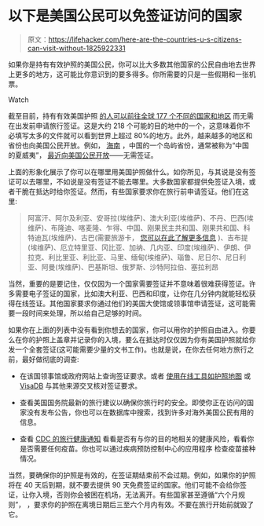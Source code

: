 # 以下是美国公民可以免签证访问的国家

> 原文：<https://lifehacker.com/here-are-the-countries-u-s-citizens-can-visit-without-1825922331>

如果你是持有有效护照的美国公民，你可以比大多数其他国家的公民自由地去世界上更多的地方，这可能比你意识到的要多得多。你所需要的只是一些假期和一张机票。

Watch

截至目前，持有有效美国护照 [的人可以前往全球 177 个不同的国家和地区](https://en.wikipedia.org/wiki/Visa_requirements_for_United_States_citizens) 而无需在出发前申请旅行签证。这是大约 218 个可能的目的地中的一个，这意味着你不必填写太多的文件就可以看到世界上超过 80%的地方。此外，越来越多的地区和省份也向美国公民开放。例如， [海南](https://en.wikipedia.org/wiki/Hainan) ，中国的一个岛屿省份，通常被称为“中国的夏威夷”， [最近向美国公民开放](https://thepointsguy.com/news/americans-can-visit-hainan-without-visa/)——无需签证。

上面的形象化展示了你可以在哪里用美国护照做什么。如你所见，与其说是没有签证可以去哪里，不如说是没有签证不能去哪里。大多数国家都提供免签证入境，或者干脆在抵达时给你签证。然而，有些国家要求你在旅行前申请签证。他们在这里:

> 阿富汗、阿尔及利亚、安哥拉(埃维萨)、澳大利亚(埃维萨)、不丹、巴西(埃维萨)、布隆迪、喀麦隆、乍得、中国、刚果民主共和国、刚果共和国、科特迪瓦(埃维萨)、古巴(需要旅游卡， [您可以在此了解更多信息](https://lifehacker.com/how-to-travel-to-cuba-solo-under-trumps-new-regulations-1821920037) )、吉布提(埃维萨)、厄立特里亚、冈比亚、加纳、几内亚、印度(埃维萨)、伊朗、伊拉克、利比里亚、利比亚、马里、缅甸(埃维萨)、瑙鲁、尼日尔、尼日利亚、阿曼(埃维萨)、巴基斯坦、俄罗斯、沙特阿拉伯、塞拉利昂

当然，重要的是要记住，仅仅因为一个国家需要签证并不意味着很难获得签证。许多需要电子签证的国家，比如澳大利亚、巴西和印度，让你在几分钟内就能轻松获得在线签证。其他国家要求你通过他们的美国大使馆或领事馆申请签证，这可能需要一段时间来处理，所以给自己足够的时间。

如果你在上面的列表中没有看到你想去的国家，你可以用你的护照自由进入。你要么在你的护照上盖章并记录你的入境，要么在抵达时仅仅因为你有美国护照就给你发一个全套签证(这可能需要少量的文书工作)。也就是说，在你去任何地方旅行之前，最好做彻底的调查:

*   在该国领事馆或政府网站上查询签证要求。或者 [使用在线工具如护照地图](https://lifehacker.com/passport-map-shows-you-all-the-countries-you-can-visit-1783759082#_ga=2.227362589.1000843469.1525902344-1723114163.1524514905) 或 [VisaDB](http://visadb.io/index.html#/) 与其他来源交叉核对签证要求。

*   查看美国国务院最新的旅行建议以确保你旅行时的安全。即使你正在访问的国家没有发布公告，你也可以在数据库中搜索，找到许多对海外美国公民有用的信息。

*   查看 [CDC 的旅行健康通知](https://wwwnc.cdc.gov/travel/notices) 看看是否有与你的目的地相关的健康风险，看看你是否需要任何疫苗。你也可以通过疾病预防控制中心的应用程序 检查疫苗接种情况。

当然，要确保你的护照是有效的，在签证期结束前不会过期。例如，如果你的护照将在 40 天后到期，就不要去提供 90 天免费签证的国家。他们可能不会给你签证，让你入境，否则你会被困在机场，无法离开。有些国家甚至遵循“六个月规则”， ，要求你的护照在离境日期后三至六个月内有效。不要在旅行开始前就毁了它。